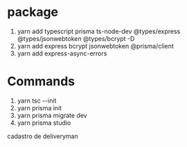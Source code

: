 # package
1. yarn add typescript prisma ts-node-dev  @types/express @types/jsonwebtoken @types/bcrypt -D
2. yarn add express bcrypt jsonwebtoken @prisma/client
3. yarn add express-async-errors

# Commands
1. yarn tsc --init
2. yarn prisma init
3. yarn prisma migrate dev
4. yarn prisma studio

cadastro de deliveryman
